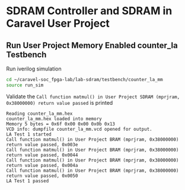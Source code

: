 # SDRAM Controller and SDRAM in Caravel User Project
## Run User Project Memory Enabled counter_la Testbench
Run iverilog simulation
```sh
cd ~/caravel-soc_fpga-lab/lab-sdram/testbench/counter_la_mm
source run_sim
```

Validate the `Call function matmul() in User Project SDRAM (mprjram, 0x38000000) return value passed` is printed
```
Reading counter_la_mm.hex
counter_la_mm.hex loaded into memory
Memory 5 bytes = 0x6f 0x00 0x00 0x0b 0x13
VCD info: dumpfile counter_la_mm.vcd opened for output.
LA Test 1 started
Call function matmul() in User Project BRAM (mprjram, 0x38000000) return value passed, 0x003e
Call function matmul() in User Project BRAM (mprjram, 0x38000000) return value passed, 0x0044
Call function matmul() in User Project BRAM (mprjram, 0x38000000) return value passed, 0x004a
Call function matmul() in User Project BRAM (mprjram, 0x38000000) return value passed, 0x0050
LA Test 1 passed
```
